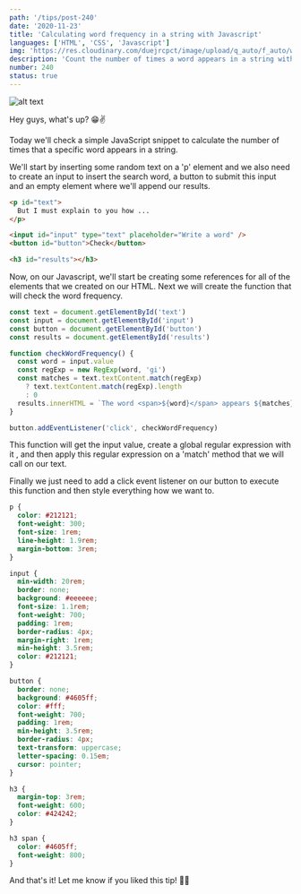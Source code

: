 ```yaml
---
path: '/tips/post-240'
date: '2020-11-23'
title: 'Calculating word frequency in a string with Javascript'
languages: ['HTML', 'CSS', 'Javascript']
img: 'https://res.cloudinary.com/duejrcpct/image/upload/q_auto/f_auto/w_1000/v1606147241/tips/240-1_mfw8bx.png'
description: 'Count the number of times a word appears in a string with JS'
number: 240
status: true
---
```


![alt text](https://res.cloudinary.com/duejrcpct/image/upload/q_auto/v1606147291/tips/240-2_bbbffc.gif 'Word count')

Hey guys, what's up? 😁✌️

Today we'll check a simple JavaScript snippet to calculate the number of times that a specific word appears in a string.

We'll start by inserting some random text on a 'p' element and we also need to create an input to insert the search word, a button to submit this input and an empty element where we'll append our results.

```html
<p id="text">
  But I must explain to you how ...
</p>

<input id="input" type="text" placeholder="Write a word" />
<button id="button">Check</button>

<h3 id="results"></h3>
```

Now, on our Javascript, we'll start be creating some references for all of the elements that we created on our HTML. Next we will create the function that will check the word frequency.

```javascript
const text = document.getElementById('text')
const input = document.getElementById('input')
const button = document.getElementById('button')
const results = document.getElementById('results')

function checkWordFrequency() {
  const word = input.value
  const regExp = new RegExp(word, 'gi')
  const matches = text.textContent.match(regExp)
    ? text.textContent.match(regExp).length
    : 0
  results.innerHTML = `The word <span>${word}</span> appears ${matches} times in this text`
}

button.addEventListener('click', checkWordFrequency)
```

This function will get the input value, create a global regular expression with it , and then apply this regular expression on a 'match' method that we will call on our text.

Finally we just need to add a click event listener on our button to execute this function and then style everything how we want to.

```css
p {
  color: #212121;
  font-weight: 300;
  font-size: 1rem;
  line-height: 1.9rem;
  margin-bottom: 3rem;
}

input {
  min-width: 20rem;
  border: none;
  background: #eeeeee;
  font-size: 1.1rem;
  font-weight: 700;
  padding: 1rem;
  border-radius: 4px;
  margin-right: 1rem;
  min-height: 3.5rem;
  color: #212121;
}

button {
  border: none;
  background: #4605ff;
  color: #fff;
  font-weight: 700;
  padding: 1rem;
  min-height: 3.5rem;
  border-radius: 4px;
  text-transform: uppercase;
  letter-spacing: 0.15em;
  cursor: pointer;
}

h3 {
  margin-top: 3rem;
  font-weight: 600;
  color: #424242;
}

h3 span {
  color: #4605ff;
  font-weight: 800;
}
```

And that's it! Let me know if you liked this tip! 🤗🙏
